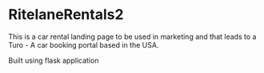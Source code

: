 # RitelaneRentals2

This is a car rental landing page to be used in marketing and that leads to a Turo - A car booking portal based in the USA.

Built using flask application
